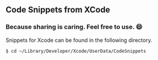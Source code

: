 ## Code Snippets from XCode

### Because sharing is caring. Feel free to use. :smile:

Snippets for Xcode can be found in the following directory.

```bash
$ cd ~/Library/Developer/Xcode/UserData/CodeSnippets
```


